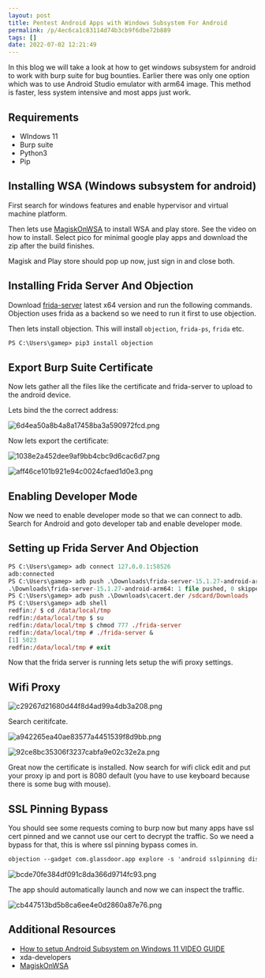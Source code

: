 ```yaml
---
layout: post
title: Pentest Android Apps with Windows Subsystem For Android
permalink: /p/4ec6ca1c83114d74b3cb9f6dbe72b889
tags: []
date: 2022-07-02 12:21:49
---
```


In this blog we will take a look at how to get windows subsystem for android to work with burp suite for bug bounties. Earlier there was only one option which was to use Android Studio emulator with arm64 image. This method is faster, less system intensive and most apps just work.

## Requirements

- WIndows 11
- Burp suite
- Python3
- Pip

## Installing WSA (Windows subsystem for android)

First search for windows features and enable hypervisor and virtual machine platform.

Then lets use [MagiskOnWSA](https://github.com/LSPosed/MagiskOnWSA) to install WSA and play store. See the video on how to install. Select pico for minimal google play apps and download the zip after the build finishes.

Magisk and Play store should pop up now, just sign in and close both.

## Installing Frida Server And Objection

Download [frida-server](https://github.com/frida/frida/releases) latest x64 version and run the following commands. Objection uses frida as a backend so we need to run it first to use objection.

Then lets install objection. This will install `objection`, `frida-ps`, `frida` etc.

```ps
PS C:\Users\gamep> pip3 install objection
```

## Export Burp Suite Certificate

Now lets gather all the files like the certificate and frida-server to upload to the android device.

Lets bind the the correct address:

![6d4ea50a8b4a8a17458ba3a590972fcd.png](/resource/68d28a40d7044623b1dfd6ff8cd2eeee.png)

Now lets export the certificate:

![1038e2a452dee9af9bb4cbc9d6cac6d7.png](/resource/a1791009564e4f8ea177408fef87a64f.png)

![aff46ce101b921e94c0024cfaed1d0e3.png](/resource/66b79207ef164f84825a4823ed7887b9.png)

## Enabling Developer Mode

Now we need to enable developer mode so that we can connect to adb. Search for Android and goto developer tab and enable developer mode.

## Setting up Frida Server And Objection

```ps
PS C:\Users\gamep> adb connect 127.0.0.1:58526
adb:connected
PS C:\Users\gamep> adb push .\Downloads\frida-server-15.1.27-android-arm64 /data/local/tmp/frida-server
.\Downloads\frida-server-15.1.27-android-arm64: 1 file pushed, 0 skipped. 51.8 MB/s (47172184 bytes in 0.869s)
PS C:\Users\gamep> adb push .\Downloads\cacert.der /sdcard/Downloads
PS C:\Users\gamep> adb shell
redfin:/ $ cd /data/local/tmp
redfin:/data/local/tmp $ su
redfin:/data/local/tmp $ chmod 777 ./frida-server
redfin:/data/local/tmp # ./frida-server &
[1] 5023
redfin:/data/local/tmp # exit
```

Now that the frida server is running lets setup the wifi proxy settings.

## Wifi Proxy

![c29267d21680d44f8d4ad99a4db3a208.png](/resource/aa8e4197e5c74d17928c7bdffc965393.png)

Search ceritifcate.

![a942265ea40ae83577a4451539f8d9bb.png](/resource/d954add652104bfea25924983594ea64.png)

![92ce8bc35306f3237cabfa9e02c32e2a.png](/resource/702f9306e11a4109a1844b22130daa2e.png)

Great now the certificate is installed. Now search for wifi click edit and put your proxy ip and port is 8080 default (you have to use keyboard because there is some bug with mouse).

## SSL Pinning Bypass

You should see some requests coming to burp now but many apps have ssl cert pinned and we cannot use our cert to decrypt the traffic. So we need a bypass for that, this is where ssl pinning bypass comes in.

```ps
objection --gadget com.glassdoor.app explore -s 'android sslpinning disable'
```

![bcde70fe384df091c8da366d9714fc93.png](/resource/a788924a30bb4fbda8a1ed4835c6361b.png)

The app should automatically launch and now we can inspect the traffic.

![cb447513bd5b8ca6ee4e0d2860a87e76.png](/resource/7679fc5ad6c5417886911ae825b95376.png)

## Additional Resources

- [How to setup Android Subsystem on Windows 11 VIDEO GUIDE](https://youtu.be/cOJbzmZTKvM)
- xda-developers
- [MagiskOnWSA](https://github.com/LSPosed/MagiskOnWSA)
